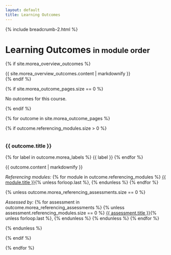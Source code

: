 ```yaml
---
layout: default
title: Learning Outcomes
---
```

{% include breadcrumb-2.html %}

<div class="container">
  <h1>Learning Outcomes <small class="header-small">in module order</small></h1>
</div>

{% if site.morea_overview_outcomes %}
<div class="container">
  {{ site.morea_overview_outcomes.content | markdownify }}
</div>
{% endif %}

{% if site.morea_outcome_pages.size == 0 %}
<div class="container">
  <p>No outcomes for this course.</p>
</div>
{% endif %}


{% for outcome in site.morea_outcome_pages %}

{% if outcome.referencing_modules.size > 0 %}

<div class="{% cycle 'section-background-1', 'section-background-2' %}">
  <div class="container">
    <a style="padding-top: 50px; margin-top: -50px; display: table-caption;" name="{{ outcome.morea_id }}"></a><h3>{{ outcome.title }}</h3>
    <p>
      {% for label in outcome.morea_labels %}
         <span class="badge">{{ label }}</span>
      {% endfor %}
    </p>
    {{ outcome.content | markdownify }}
    <p>
    <em>Referencing modules:</em>
    {% for module in outcome.referencing_modules %}
      <a href="../modules/{{ module.morea_id }}">{{ module.title }}</a>{% unless forloop.last %}, {% endunless %}
    {% endfor %}
    </p>
    {% unless outcome.morea_referencing_assessments.size == 0 %}
       <p>
        <em>Assessed by:</em>
        {% for assessment in outcome.morea_referencing_assessments %}
          {% unless assessment.referencing_modules.size == 0 %}
            <a href="..{{ assessment.url }}">{{ assessment.title }}</a>{% unless forloop.last %}, {% endunless %}
          {% endunless %}
        {% endfor %}
        </p>
    {% endunless %}

  </div>
</div>

{% endif %}

{% endfor %}


